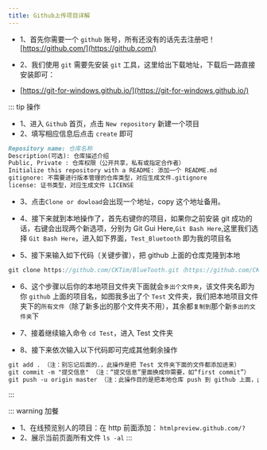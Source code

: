 ```yaml
---
title: Github上传项目详解
---
```


- 1、首先你需要一个 `github` 账号，所有还没有的话先去注册吧！[https://github.com/](https://github.com/)

- 2、我们使用 `git` 需要先安装 `git` 工具，这里给出下载地址，下载后一路直接安装即可：
- [https://git-for-windows.github.io/](https://git-for-windows.github.io/)

::: tip 操作

- 1、进入 `Github` 首页，点击 `New repository` 新建一个项目
- 2、填写相应信息后点击 `create` 即可

```md
Repository name: 仓库名称
Description(可选): 仓库描述介绍
Public, Private : 仓库权限（公开共享，私有或指定合作者）
Initialize this repository with a README: 添加一个 README.md
gitignore: 不需要进行版本管理的仓库类型，对应生成文件.gitignore
license: 证书类型，对应生成文件 LICENSE
```

- 3、点击`Clone or dowload`会出现一个地址，copy 这个地址备用。

- 4、接下来就到本地操作了，首先右键你的项目，如果你之前安装 git 成功的话，右键会出现两个新选项，分别为 Git Gui Here,`Git Bash Here`,这里我们选择 `Git Bash Here`，进入如下界面，`Test_Bluetooth` 即为我的项目名

- 5、接下来输入如下代码（关键步骤），把 github 上面的仓库克隆到本地

```js
git clone https://github.com/CKTim/BlueTooth.git（https://github.com/CKTim/BlueTooth.git替换成你之前复制的地址）
```

- 6、这个步骤以后你的本地项目文件夹下面就会`多出个文件夹`，该文件夹名即为你 `github` 上面的项目名，如图我多出了个 `Test` 文件夹，我们把本地项目文件夹下的`所有文件`（除了新多出的那个文件夹不用），其余都`复制到`那个新`多出的文件夹`下

- 7、接着继续输入命令 `cd Test`，进入 Test 文件夹

- 8、接下来依次输入以下代码即可完成其他剩余操作

```md
git add . （注：别忘记后面的.，此操作是把 Test 文件夹下面的文件都添加进来）
git commit -m "提交信息" （注：“提交信息”里面换成你需要，如“first commit”）
git push -u origin master （注：此操作目的是把本地仓库 push 到 github 上面，此步骤需要你输入帐号和密码）
```

:::

::: warning 加餐

- 1、在线预览别人的项目：在 http 前面添加：
  `htmlpreview.github.com/?`
- 2、展示当前页面所有文件
  `ls -al`
  :::
